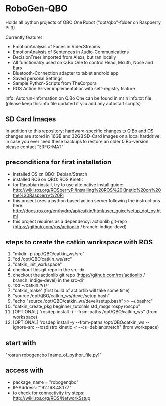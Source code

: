 # RoboGen-QBO
Holds all python projects of QBO One Robot ("opt/qbo"-folder on Raspberry Pi 3)

Currently features:
- EmotionAnalysis of Faces in VideoStreams
- EmotionAnalysis of Sentences in Audio-Communications
- DecisionTrees imported from Alexa, but ran locally
- All functionality used on Q.Bo One to control Head, Mouth, Nose and Ears
- Bluetooth-Connection adapter to tablet android app
- Saved personal Settings
- Sample Python-Scripts from TheCorpora
- ROS Action Server implementation with self-registry feature

Info: Autorun-Information on Q.Bo One can be found in main info.txt file (please keep this info file updated if you add any autostart scripts)

## SD Card Images
In addition to this repository: hardware-specific changes to Q.Bo and OS changes are stored in 16GB and 32GB SD-Card images on a local harddrive: in case you ever need these backups to restore an older Q.Bo-version please contact "SRFG-MAT"

## preconditions for first installation
- installed OS on QBO: Debian/Stretch 
- installed ROS on QBO: ROS Kinetic
- for Raspbian install, try to use alternative install guide: http://wiki.ros.org/ROSberryPi/Installing%20ROS%20Kinetic%20on%20the%20Raspberry%20Pi
- this project uses a python based action server following the instructions here: http://docs.ros.org/en/hydro/api/catkin/html/user_guide/setup_dot_py.html
- this project requires as a dependency: actionlib git-repo (https://github.com/ros/actionlib / branch: indigo-devel)

## steps to create the catkin workspace with ROS
1) "mkdir –p /opt/QBO/catkin_ws/src"
2) "cd /opt/QBO/catkin_ws/src"
3) "catkin_init_workspace"
4) checkout this git repo in the src-dir
5) checkout the actionlib git repo (https://github.com/ros/actionlib / branch: indigo-devel) in the src-dir
6) "cd ~/catkin_ws/"
7) "catkin_make" (first build of actionlib will take some time)
8) "source /opt/QBO/catkin_ws/devel/setup.bash"
9) "echo "source /opt/QBO/catkin_ws/devel/setup.bash" >> ~/.bashrc"
10) "catkin_create_pkg beginner_tutorials std_msgs rospy roscpp"
11) [OPTIONAL] "rosdep install -i --from-paths /opt/QBO/catkin_ws" (from workspace)
12) [OPTIONAL] "rosdep install -y --from-paths /opt/QBO/catkin_ws --ignore-src --rosdistro kinetic -r --os=debian:stretch" (from workspace)

## start with
"rosrun robogenqbo [name_of_python_file.py]"

## access with
- package_name = "robogenqbo"
- IP-Address: "192.168.48.177"
- to check for connectivity try steps: http://wiki.ros.org/ROS/NetworkSetup
